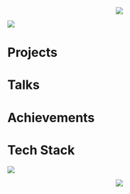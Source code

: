 <p align="center">
  <img src="https://capsule-render.vercel.app/api?type=waving&height=300&color=26bbff&text=ASTRAL%20LABS&fontColor=ffffff"/>
</p>

<img src="https://media0.giphy.com/media/v1.Y2lkPTc5MGI3NjExNG0zczh5ODcybHR3b3V4a3hqc2wxcHhhOHUyZWV0ZHFrd2FnN3J3bSZlcD12MV9pbnRlcm5hbF9naWZfYnlfaWQmY3Q9Zw/eqMuF1GsX2WxKqnPlb/giphy.gif"/>

<div>
  <h1>Projects</h1>
</div>

<div>
  <h1>Talks</h1>
</div>

<div>
  <h1>Achievements</h1>
</div>

<div>
  <h1>Tech Stack</h1>
  <img src="https://skillicons.dev/icons?i=js,ts,html,css,react,nextjs,redux,tailwind,nodejs,mongodb,postgres,cloudflare,vite,git)"/>
</div>

<p align="center">
  <img src="https://capsule-render.vercel.app/api?type=waving&height=300&color=26bbff&text=END%20OF%20LINE&fontColor=ffffff&section=footer"/>
</p>
